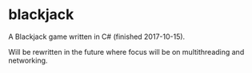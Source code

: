 # blackjack
A Blackjack game written in C# (finished 2017-10-15).

Will be rewritten in the future where focus will be on multithreading and networking. 
